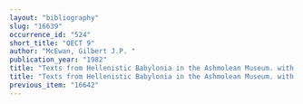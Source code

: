 ```yaml
---
layout: "bibliography"
slug: "16639"
occurrence_id: "524"
short_title: "OECT 9"
author: "McEwan, Gilbert J.P. "
publication_year: "1982"
title: "Texts from Hellenistic Babylonia in the Ashmolean Museum. with Notes on the Seal Impressions by the Late Briggs Buchanan (OECT 9)"
title: "Texts from Hellenistic Babylonia in the Ashmolean Museum. with Notes on the Seal Impressions by the Late Briggs Buchanan (OECT 9)"
previous_item: "16642"
---
```

